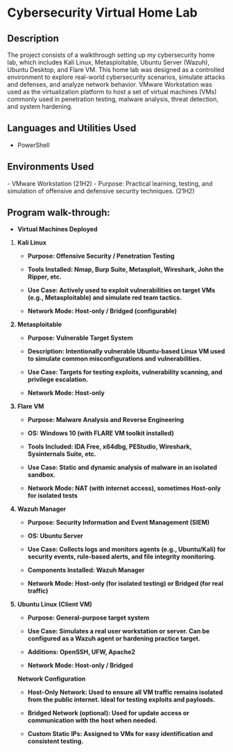 <h1>Cybersecurity Virtual Home Lab</h1>

<h2>Description</h2>
The project consists of a walkthrough setting up my cybersecurity home lab, which includes Kali Linux, Metasploitable, Ubuntu Server (Wazuh), Ubuntu Desktop, and Flare VM. This home lab was designed as a controlled environment to explore real-world cybersecurity scenarios, simulate attacks and defenses, and analyze network behavior. VMware Workstation was used as the virtualization platform to host a set of virtual machines (VMs) commonly used in penetration testing, malware analysis, threat detection, and system hardening.
<br />


<h2>Languages and Utilities Used</h2>

- PowerShell

<h2>Environments Used </h2>
- VMware Workstation (21H2)
- Purpose: Practical learning, testing, and simulation of offensive and defensive security techniques. (21H2)

<h2>Program walk-through:</h2>

- <b>Virtual Machines Deployed</b>
1. <b>Kali Linux<b/>
   - Purpose: Offensive Security / Penetration Testing

   - Tools Installed: Nmap, Burp Suite, Metasploit, Wireshark, John the Ripper, etc.

   - Use Case: Actively used to exploit vulnerabilities on target VMs (e.g., Metasploitable) and simulate red team tactics.

   - Network Mode: Host-only / Bridged (configurable)

2. <b>Metasploitable<b/>
   - Purpose: Vulnerable Target System

   - Description: Intentionally vulnerable Ubuntu-based Linux VM used to simulate common misconfigurations and vulnerabilities.

   - Use Case: Targets for testing exploits, vulnerability scanning, and privilege escalation.

   - Network Mode: Host-only

3. <b>Flare VM<b/>
   - Purpose: Malware Analysis and Reverse Engineering

   - OS: Windows 10 (with FLARE VM toolkit installed)

   - Tools Included: IDA Free, x64dbg, PEStudio, Wireshark, Sysinternals Suite, etc.

   - Use Case: Static and dynamic analysis of malware in an isolated sandbox.

   - Network Mode: NAT (with internet access), sometimes Host-only for isolated tests

4. <b>Wazuh Manager<b/>
   - Purpose: Security Information and Event Management (SIEM)

   - OS: Ubuntu Server

   - Use Case: Collects logs and monitors agents (e.g., Ubuntu/Kali) for security events, rule-based alerts, and file integrity monitoring.

   - Components Installed: Wazuh Manager

   - Network Mode: Host-only (for isolated testing) or Bridged (for real traffic)

5. <b>Ubuntu Linux (Client VM)<b/>
   - Purpose: General-purpose target system

   - Use Case: Simulates a real user workstation or server. Can be configured as a Wazuh agent or hardening practice target.

   - Additions: OpenSSH, UFW, Apache2

   - Network Mode: Host-only / Bridged

    <b>Network Configuration<b/>
   - Host-Only Network: Used to ensure all VM traffic remains isolated from the public internet. Ideal for testing exploits and payloads.

   - Bridged Network (optional): Used for update access or communication with the host when needed.

   - Custom Static IPs: Assigned to VMs for easy identification and consistent testing.



<!--
 ```diff
- text in red
+ text in green
! text in orange
# text in gray
@@ text in purple (and bold)@@
```
--!>
